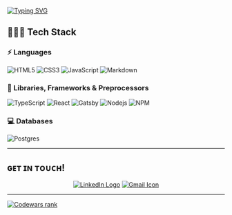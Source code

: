 [![Typing SVG](https://readme-typing-svg.herokuapp.com?color=%23FFFFFF&size=50&center=true&vCenter=true&width=750&height=100&lines=Hey!+I'm+Richard)](https://git.io/typing-svg)

## 👨🏻‍💻 Tech Stack
### ⚡ Languages
![HTML5](https://img.shields.io/badge/HTML5-E34F26?style=for-the-badge&logo=html5&logoColor=white)
![CSS3](https://img.shields.io/badge/CSS3-1572B6?style=for-the-badge&logo=css3&logoColor=white)
![JavaScript](https://img.shields.io/badge/JavaScript-323330?style=for-the-badge&logo=javascript&logoColor=F7DF1E)
![Markdown](https://img.shields.io/badge/Markdown-000000?style=for-the-badge&logo=markdown&logoColor=white)

### 🚀 Libraries, Frameworks & Preprocessors
![TypeScript](https://img.shields.io/badge/TypeScript-007ACC?style=for-the-badge&logo=typescript&logoColor=white)
![React](https://img.shields.io/badge/React-20232A?style=for-the-badge&logo=react&logoColor=61DAFB)
![Gatsby](https://img.shields.io/badge/Gatsby-663399?style=for-the-badge&logo=gatsby&logoColor=white)
![Nodejs](https://img.shields.io/badge/Node.js-339933?style=for-the-badge&logo=nodedotjs&logoColor=white)
![NPM](https://img.shields.io/badge/npm-CB3837?style=for-the-badge&logo=npm&logoColor=white)

### 💻 Databases
![Postgres](https://img.shields.io/badge/postgres-%23316192.svg?style=for-the-badge&logo=postgresql&logoColor=white)

---

## ɢᴇᴛ ɪɴ ᴛᴏᴜᴄʜ!
<p align="center">
<a href="https://www.linkedin.com/in/richardjdmckenzie/" title="LinkedIn"><img src="https://img.shields.io/badge/LinkedIn-0077B5?style=for-the-badge&logo=linkedin&logoColor=white"  alt="LinkedIn Logo"  /></a>  
  <a href="mailto:richardmckenzie93@gmail.com" title="Write me an email"><img src="https://img.shields.io/badge/Gmail-D14836?style=for-the-badge&logo=gmail&logoColor=white"  alt="Gmail Icon" /></a>
  </p>

---
  
<a href="https://www.codewars.com/users/Richardjdmckenzie"><img src="https://www.codewars.com/users/Richardjdmckenzie/badges/large" title="Codewars rank"><a>
